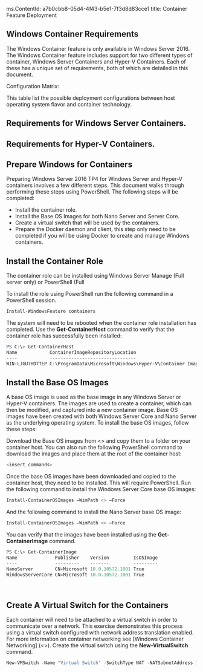 ms.ContentId: a7b0cbb8-05d4-4f43-b5e1-7f3d8d83cce1
title: Container Feature Deployment

## Windows Container Requirements

The Windows Container feature is only available in Windows Server 2016. The Windows Container feature includes support for two different types of container, Windows Server Containers and Hyper-V Containers. Each of these has a unique set of requirements, both of which are detailed in this document.

Configuration Matrix:

This table list the possible deployment configurations between host operating system flavor and container technology.

<insert matrix>

## Requirements for Windows Server Containers.

## Requirements for Hyper-V Containers.

## Prepare Windows for Containers

Preparing Windows Server 2016 TP4 for Windows Server and Hyper-V containers involves a few different steps. This document walks through performing these steps using PowerShell. The following steps will be completed:

- Install the container role.
- Install the Base OS Images for both Nano Server and Server Core.
- Create a virtual switch that will be used by the containers.
- Prepare the Docker daemon and client, this step only need to be completed if you will be using Docker to create and manage Windows containers.

## Install the Container Role

The container role can be installed using Windows Server Manage (Full server only) or PowerShell (Full 

To install the role using PowerShell run the following command in a PowerShell session.
```powershell
Install-WindowsFeature containers
```
The system will need to be rebooted when the container role installation has completed.
Use the **Get-ContainerHost** command to verify that the container role has successfully been installed:

```powershell
PS C:\> Get-ContainerHost
Name            ContainerImageRepositoryLocation
----            --------------------------------
WIN-LJGU7HD7TEP C:\ProgramData\Microsoft\Windows\Hyper-V\Container Image Store
```
## Install the Base OS Images

A base OS image is used as the base image in any Windows Server or Hyper-V containers. The images are used to create a container, which can then be modified, and captured into a new container image. Base OS images have been created with both Windows Server Core and Nano Server as the underlying operating system. To install the base OS images, follow these steps:

Download the Base OS images from <> and copy them to a folder on your container host. You can also run the following PowerShell command to download the images and place them at the root of the container host:

```powershell
<insert commands>
```
Once the base OS images have been downloaded and copied to the container host, they need to be installed. This will require PowerShell. Run the following command to install the Windows Server Core base OS images:

```powershell
Install-ContainerOSImages –WimPath <> –Force
```
And the following command to install the Nano Server base OS image:

```powershell
Install-ContainerOSImages –WimPath <> –Force
```

You can verify that the images have been installed using the **Get-ContainerImage** command.

```powershell
PS C:\> Get-ContainerImage
Name              Publisher    Version         IsOSImage
----              ---------    -------         ---------
NanoServer        CN=Microsoft 10.0.10572.1001 True
WindowsServerCore CN=Microsoft 10.0.10572.1001 True
```  
 
## Create A Virtual Switch for the Containers

Each container will need to be attached to a virtual switch in order to communicate over a network. This exercise demonstrates this process using a virtual switch configured with network address translation enabled. For more information on container networking see [Windows Container Networking] (<>).
Create the virtual switch using the **New-VirtualSwitch** command.

```powershell
New-VMSwitch -Name "Virtual Switch" -SwitchType NAT -NATSubnetAddress 172.16.0.0/12
```



